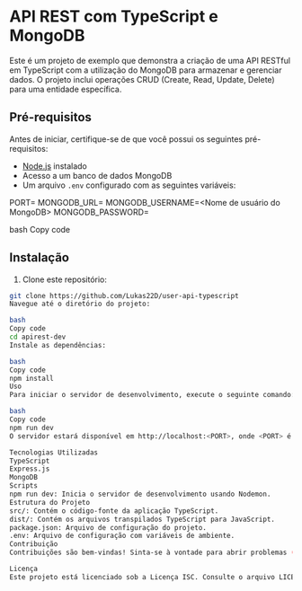 # API REST com TypeScript e MongoDB

Este é um projeto de exemplo que demonstra a criação de uma API RESTful em TypeScript com a utilização do MongoDB para armazenar e gerenciar dados. O projeto inclui operações CRUD (Create, Read, Update, Delete) para uma entidade específica.

## Pré-requisitos

Antes de iniciar, certifique-se de que você possui os seguintes pré-requisitos:

- [Node.js](https://nodejs.org/) instalado
- Acesso a um banco de dados MongoDB
- Um arquivo `.env` configurado com as seguintes variáveis:

PORT=<Porta do servidor>
MONGODB_URL=<URL do servidor MongoDB>
MONGODB_USERNAME=<Nome de usuário do MongoDB>
MONGODB_PASSWORD=<Senha do MongoDB>

bash
Copy code

## Instalação

1. Clone este repositório:

```bash
git clone https://github.com/Lukas22D/user-api-typescript
Navegue até o diretório do projeto:

bash
Copy code
cd apirest-dev
Instale as dependências:

bash
Copy code
npm install
Uso
Para iniciar o servidor de desenvolvimento, execute o seguinte comando:

bash
Copy code
npm run dev
O servidor estará disponível em http://localhost:<PORT>, onde <PORT> é a porta configurada no arquivo .env.

Tecnologias Utilizadas
TypeScript
Express.js
MongoDB
Scripts
npm run dev: Inicia o servidor de desenvolvimento usando Nodemon.
Estrutura do Projeto
src/: Contém o código-fonte da aplicação TypeScript.
dist/: Contém os arquivos transpilados TypeScript para JavaScript.
package.json: Arquivo de configuração do projeto.
.env: Arquivo de configuração com variáveis de ambiente.
Contribuição
Contribuições são bem-vindas! Sinta-se à vontade para abrir problemas (issues) e enviar solicitações de pull (pull requests).

Licença
Este projeto está licenciado sob a Licença ISC. Consulte o arquivo LICENSE para obter mais detalhes.

```
